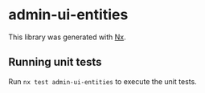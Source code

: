 # admin-ui-entities

This library was generated with [Nx](https://nx.dev).

## Running unit tests

Run `nx test admin-ui-entities` to execute the unit tests.
